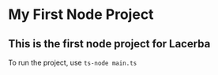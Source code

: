 # My First Node Project

## This is the first node project for Lacerba

To run the project, use `ts-node main.ts`